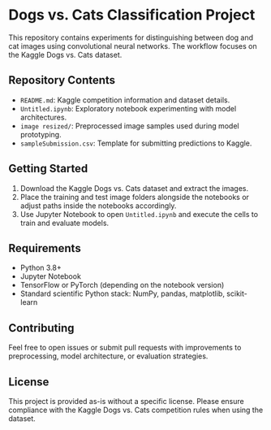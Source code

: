 # Dogs vs. Cats Classification Project

This repository contains experiments for distinguishing between dog and cat images using convolutional neural networks. The workflow focuses on the Kaggle Dogs vs. Cats dataset.

## Repository Contents
- `README.md`: Kaggle competition information and dataset details.
- `Untitled.ipynb`: Exploratory notebook experimenting with model architectures.
- `image resized/`: Preprocessed image samples used during model prototyping.
- `sampleSubmission.csv`: Template for submitting predictions to Kaggle.

## Getting Started
1. Download the Kaggle Dogs vs. Cats dataset and extract the images.
2. Place the training and test image folders alongside the notebooks or adjust paths inside the notebooks accordingly.
3. Use Jupyter Notebook to open `Untitled.ipynb` and execute the cells to train and evaluate models.

## Requirements
- Python 3.8+
- Jupyter Notebook
- TensorFlow or PyTorch (depending on the notebook version)
- Standard scientific Python stack: NumPy, pandas, matplotlib, scikit-learn

## Contributing
Feel free to open issues or submit pull requests with improvements to preprocessing, model architecture, or evaluation strategies.

## License
This project is provided as-is without a specific license. Please ensure compliance with the Kaggle Dogs vs. Cats competition rules when using the dataset.
